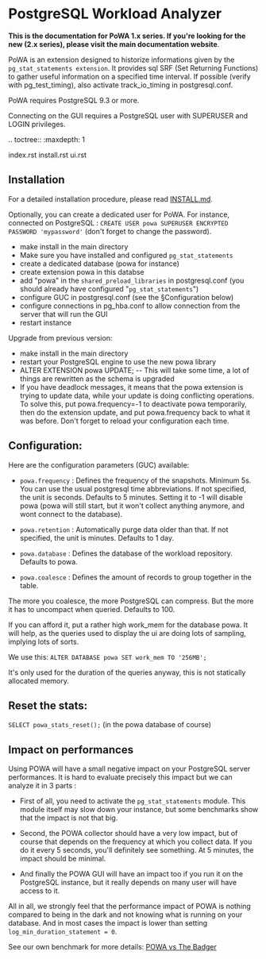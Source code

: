 PostgreSQL Workload Analyzer
============================

**This is the documentation for PoWA 1.x series. If you're looking for the new (2.x series), please visit the main documentation website**.

PoWA is an extension designed to historize informations given by the
`pg_stat_statements extension`. It provides sql SRF (Set Returning Functions)
to gather useful information on a specified time interval. If possible (verify
with pg_test_timing), also activate track_io_timing in postgresql.conf.

PoWA requires PostgreSQL 9.3 or more.

Connecting on the GUI requires a PostgreSQL user with SUPERUSER and LOGIN privileges.

.. toctree::
  :maxdepth: 1

  index.rst
  install.rst
  ui.rst




Installation
------------

For a detailed installation procedure, please read [INSTALL.md](https://github.com/dalibo/powa/blob/master/INSTALL.md).

Optionally, you can create a dedicated user for PoWA. For instance, connected on PostgreSQL :
`CREATE USER powa SUPERUSER ENCRYPTED PASSWORD 'mypassword'` (don't forget to change the password).

- make install in the main directory
- Make sure you have installed and configured `pg_stat_statements`
- create a dedicated database (powa for instance)
- create extension powa in this databse
- add "powa" in the `shared_preload_libraries` in postgresql.conf (you should already have configured "`pg_stat_statements`")
- configure GUC in postgresql.conf (see the §Configuration below)
- configure connections in pg_hba.conf to allow connection from the server that will run the GUI
- restart instance

Upgrade from previous version:

- make install in the main directory
- restart your PostgreSQL engine to use the new powa library
- ALTER EXTENSION powa UPDATE; -- This will take some time, a lot of things are rewritten as the schema is upgraded
- If you have deadlock messages, it means that the powa extension is trying to update data, while your update is doing conflicting operations. To solve this, put powa.frequency=-1 to deactivate powa temporarily, then do the extension update, and put powa.frequency back to what it was before. Don't forget to reload your configuration each time.

Configuration:
--------------


Here are the configuration parameters (GUC) available:

* `powa.frequency` : Defines the frequency of the snapshots. Minimum 5s. You can use the usual postgresql time abbreviations. If not specified, the unit is seconds. Defaults to 5 minutes. Setting it to -1 will disable powa (powa will still start, but it won't collect anything anymore, and wont connect to the database).

* `powa.retention` : Automatically purge data older than that. If not specified, the unit is minutes. Defaults to 1 day.

* `powa.database` : Defines the database of the workload repository. Defaults to powa.

* `powa.coalesce` : Defines the amount of records to group together in the table.

The more you coalesce, the more PostgreSQL can compress. But the more it has
to uncompact when queried. Defaults to 100.

If you can afford it, put a rather high work_mem for the database powa. It will help, as the queries used to display the ui are doing lots of sampling, implying lots of sorts.

We use this:
`ALTER DATABASE powa SET work_mem TO '256MB';`

It's only used for the duration of the queries anyway, this is not statically allocated memory.

Reset the stats:
----------------

`SELECT powa_stats_reset();` (in the powa database of course)




Impact on performances
----------------------

Using POWA will have a small negative impact on your PostgreSQL server performances. It is hard to evaluate precisely this impact but we can analyze it in 3 parts :

- First of all, you need to activate the `pg_stat_statements` module. This module itself may slow down your instance, but some benchmarks show that the impact is not that big.

- Second, the POWA collector should have a very low impact, but of course that depends on the frequency at which you collect data. If you do it every 5 seconds, you'll definitely see something. At 5 minutes, the impact should be minimal.

- And finally the POWA GUI will have an impact too if you run it on the PostgreSQL instance, but it really depends on many user will have access to it.

All in all, we strongly feel that the performance impact of POWA is nothing compared to being in the dark and not knowing what is running on your database. And in most cases the impact is lower than setting ``log_min_duration_statement = 0``.

See our own benchmark for more details:
[POWA vs The Badger](https://github.com/dalibo/powa/wiki/POWA-vs-pgBadger)

